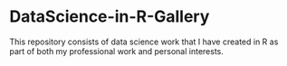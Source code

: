 # DataScience-in-R-Gallery
This repository consists of data science work that I have created in R as part of both my professional work and personal interests. 
